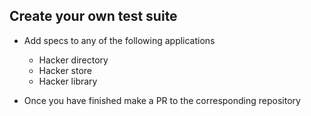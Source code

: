 ## Create your own test suite


- Add specs to any of the following applications
	- Hacker directory
	- Hacker store
	- Hacker library

- Once you have finished make a PR to the corresponding repository 

